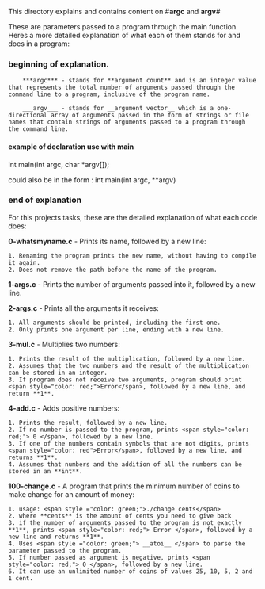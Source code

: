 This directory explains and contains content on  #__argc__ and __argv__#

These are parameters passed to a program through the main function. Heres a more detailed explanation of what each of them stands for and does in a program: 

### beginning of explanation.

		***argc*** - stands for **argument count** and is an integer value that represents the total number of arguments passed through the command line to a program, inclusive of the program name.

		___argv___ - stands for __argument vector__ which is a one-directional array of arguments passed in the form of strings or file names that contain strings of arguments passed to a program through the command line.


#### **example of declaration use with main**

int main(int argc, char \*argv[]);

could also be in the form : int main(int argc, **argv)

### end of explanation


For this projects tasks, these are the detailed explanation of what each code does:

__0-whatsmyname.c__ - Prints its name, followed by a new line:

	1. Renaming the program prints the new name, without having to compile it again.
	2. Does not remove the path before the name of the program.


__1-args.c__ - Prints the number of arguments passed into it, followed by a new line.

__2-args.c__ - Prints all the arguments it receives:
	
	1. All arguments should be printed, including the first one.
	2. Only prints one argument per line, ending with a new line.


__3-mul.c__ - Multiplies two numbers: 

	1. Prints the result of the multiplication, followed by a new line.
	2. Assumes that the two numbers and the result of the multiplication can be stored in an integer.
	3. If program does not receive two arguments, program should print <span style="color: red;">Error</span>, followed by a new line, and return **1**.


__4-add.c__ - Adds positive numbers:

	1. Prints the result, followed by a new line.
	2. If no number is passed to the program, prints <span style="color: red;"> 0 </span>, followed by a new line.
	3. If one of the numbers contain symbols that are not digits, prints <span style="color: red">Error</span>, followed by a new line, and returns **1**.
	4. Assumes that numbers and the addition of all the numbers can be stored in an **int**.


**100-change.c** - A program that prints the minimum number of coins to make change for an amount of money: 

	1. usage: <span style ="color: green;">./change cents</span>
	2. where **cents** is the amount of cents you need to give back
	3. if the number of arguments passed to the program is not exactly **1**, prints <span style="color: red;"> Error </span>, followed by a new line and returns **1**.
	4. Uses <span style ="color: green;"> __atoi__ </span> to parse the parameter passed to the program.
	5. If number passed as argument is negative, prints <span style="color: red;"> 0 </span>, followed by a new line.
	6. It can use an unlimited number of coins of values 25, 10, 5, 2 and 1 cent.		
